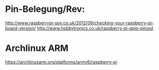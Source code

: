 # Pin-Belegung/Rev:

http://www.raspberrypi-spy.co.uk/2012/09/checking-your-raspberry-pi-board-version/
http://www.hobbytronics.co.uk/raspberry-pi-gpio-pinout

# Archlinux ARM

https://archlinuxarm.org/platforms/armv6/raspberry-pi

